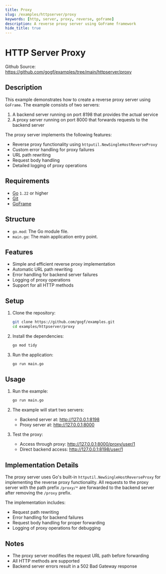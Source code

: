 ```yaml
---
title: Proxy
slug: /examples/httpserver/proxy
keywords: [http, server, proxy, reverse, goframe]
description: A reverse proxy server using GoFrame framework
hide_title: true
---
```


# HTTP Server Proxy

Github Source: https://github.com/gogf/examples/tree/main/httpserver/proxy



## Description

This example demonstrates how to create a reverse proxy server using `GoFrame`. The example consists of two servers:

1. A backend server running on port 8198 that provides the actual service
2. A proxy server running on port 8000 that forwards requests to the backend server

The proxy server implements the following features:
- Reverse proxy functionality using `httputil.NewSingleHostReverseProxy`
- Custom error handling for proxy failures
- URL path rewriting
- Request body handling
- Detailed logging of proxy operations

## Requirements

- [Go](https://golang.org/dl/) `1.22` or higher
- [Git](https://git-scm.com/downloads)
- [GoFrame](https://goframe.org)

## Structure

- `go.mod`: The Go module file.
- `main.go`: The main application entry point.

## Features

- Simple and efficient reverse proxy implementation
- Automatic URL path rewriting
- Error handling for backend server failures
- Logging of proxy operations
- Support for all HTTP methods

## Setup

1. Clone the repository:
    ```bash
    git clone https://github.com/gogf/examples.git
    cd examples/httpserver/proxy
    ```

2. Install the dependencies:
    ```bash
    go mod tidy
    ```

3. Run the application:
    ```bash
    go run main.go
    ```

## Usage

1. Run the example:
   ```bash
   go run main.go
   ```

2. The example will start two servers:
   - Backend server at: http://127.0.0.1:8198
   - Proxy server at: http://127.0.0.1:8000

3. Test the proxy:
   - Access through proxy: http://127.0.0.1:8000/proxy/user/1
   - Direct backend access: http://127.0.0.1:8198/user/1

## Implementation Details

The proxy server uses Go's built-in `httputil.NewSingleHostReverseProxy` for implementing the reverse proxy functionality. All requests to the proxy server with the path prefix `/proxy/*` are forwarded to the backend server after removing the `/proxy` prefix.

The implementation includes:
- Request path rewriting
- Error handling for backend failures
- Request body handling for proper forwarding
- Logging of proxy operations for debugging

## Notes

- The proxy server modifies the request URL path before forwarding
- All HTTP methods are supported
- Backend server errors result in a 502 Bad Gateway response
